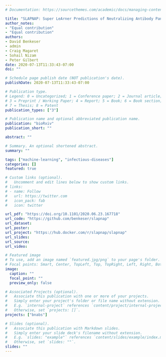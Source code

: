 ```yaml
---
# Documentation: https://sourcethemes.com/academic/docs/managing-content/

title: "SLAPNAP: Super LeArner Predictions of Neutralizing Antibody Panels"
author_notes:
- "Equal contribution"
- "Equal contribution"
authors:
- David Benkeser
- admin
- Craig Magaret
- Sohail Nizam
- Peter Gilbert
date: 2020-07-13T11:33:43-07:00
doi: ""

# Schedule page publish date (NOT publication's date).
publishDate: 2020-07-13T11:33:43-07:00

# Publication type.
# Legend: 0 = Uncategorized; 1 = Conference paper; 2 = Journal article;
# 3 = Preprint / Working Paper; 4 = Report; 5 = Book; 6 = Book section;
# 7 = Thesis; 8 = Patent
publication_types: ["3"]

# Publication name and optional abbreviated publication name.
publication: "bioRxiv"
publication_short: ""

abstract: ""

# Summary. An optional shortened abstract.
summary: ""

tags: ["machine-learning", "infectious-diseases"]
categories: []
featured: true

# Custom links (optional).
#   Uncomment and edit lines below to show custom links.
# links:
# - name: Follow
#   url: https://twitter.com
#   icon_pack: fab
#   icon: twitter

url_pdf: "https://doi.org/10.1101/2020.06.23.167718"
url_code: "https://github.com/benkeser/slapnap"
url_dataset:
url_poster:
url_project: "https://hub.docker.com/r/slapnap/slapnap"
url_slides:
url_source:
url_video:

# Featured image
# To use, add an image named `featured.jpg/png` to your page's folder.
# Focal points: Smart, Center, TopLeft, Top, TopRight, Left, Right, BottomLeft, Bottom, BottomRight.
image:
  caption: ""
  focal_point: ""
  preview_only: false

# Associated Projects (optional).
#   Associate this publication with one or more of your projects.
#   Simply enter your project's folder or file name without extension.
#   E.g. `internal-project` references `content/project/internal-project/index.md`.
#   Otherwise, set `projects: []`.
projects: ["bnabs"]

# Slides (optional).
#   Associate this publication with Markdown slides.
#   Simply enter your slide deck's filename without extension.
#   E.g. `slides: "example"` references `content/slides/example/index.md`.
#   Otherwise, set `slides: ""`.
slides: ""
---
```

